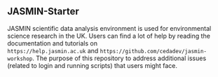 ## JASMIN-Starter

JASMIN scientific data analysis environment is used for environmental science research in the UK. Users can find a lot of help by reading the documentation and tutorials on   
`https://help.jasmin.ac.uk` and `https://github.com/cedadev/jasmin-workshop`. The purpose of this repository to address additional issues (related to login and running scripts) that users might face.   
